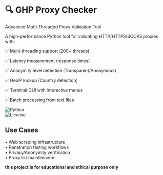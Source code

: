 # 🔍 GHP Proxy Checker
Advanced Multi-Threaded Proxy Validation Tool

A high-performance Python tool for validating HTTP/HTTPS/SOCKS proxies with:

  ✅ Multi-threading support (200+ threads)
  
  ✅ Latency measurement (response times)
  
  ✅ Anonymity level detection (Transparent/Anonymous)
  
  ✅ GeoIP lookup (Country detection)
  
  ✅ Terminal GUI with interactive menus
  
  ✅ Batch processing from text files

![Python](https://img.shields.io/badge/Python-3.8+-blue?logo=python)  
![License](https://img.shields.io/badge/License-MIT-green)  


## Use Cases  
• Web scraping infrastructure  
• Penetration testing workflows  
• Privacy/Anonymity verification  
• Proxy list maintenance  


**this project is for educational and ethical purpose only**
